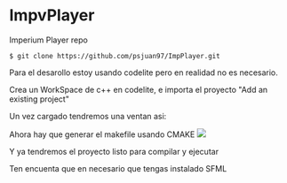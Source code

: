 # ImpvPlayer
Imperium Player repo

```
$ git clone https://github.com/psjuan97/ImpPlayer.git
```
Para el desarollo estoy usando codelite pero en realidad no es necesario.

Crea un WorkSpace de c++ en codelite, e importa el proyecto
"Add an existing project"

Un vez cargado tendremos una ventan asi:


Ahora hay que generar el makefile usando CMAKE
<img src="https://i.imgur.com/RiBCvi7.png">

Y ya tendremos el proyecto listo para compilar y ejecutar


Ten encuenta que en necesario que tengas instalado SFML
